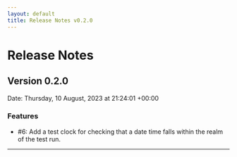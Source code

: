 ```yaml
---
layout: default
title: Release Notes v0.2.0
---
```


# Release Notes

## Version 0.2.0

Date: Thursday, 10 August, 2023 at 21:24:01 +00:00

### Features

- #6: Add a test clock for checking that a date time falls within the realm of the test run.

---


